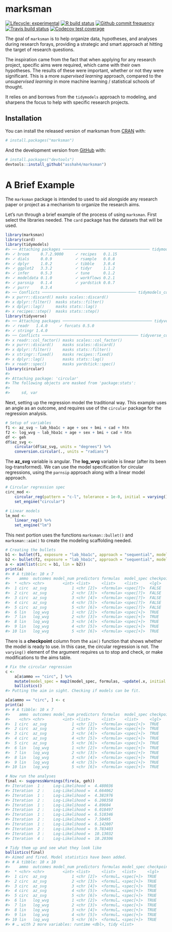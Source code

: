 
<!-- README.md is generated from README.Rmd. Please edit that file -->

# marksman

<!-- badges: start -->

[![Lifecycle:
experimental](https://img.shields.io/badge/lifecycle-experimental-orange.svg)](https://www.tidyverse.org/lifecycle/#experimental)
[![R build
status](https://github.com/asshah4/marksman/workflows/R-CMD-check/badge.svg)](https://github.com/asshah4/marksman/actions)
[![Github commit
frequency](https://img.shields.io/github/commit-activity/w/asshah4/marksman)](https://github.com/asshah4/marksman/graphs/commit-activity)
[![Travis build
status](https://travis-ci.com/asshah4/marksman.svg?branch=master)](https://travis-ci.com/asshah4/marksman)
[![Codecov test
coverage](https://codecov.io/gh/asshah4/marksman/branch/master/graph/badge.svg)](https://codecov.io/gh/asshah4/marksman?branch=master)
<!-- badges: end -->

The goal of `marksman` is to help organize data, hypotheses, and
analyses during research forays, providing a strategic and smart
approach at hitting the target of research questions.

The inspiration came from the fact that when applying for any research
project, specific aims were required, which came with their own
hypotheses. The results of these were important, whether or not they
were significant. This is a more *supervised learning* approach,
compared to the *unsupervised learning* in more machine learning /
statistical schools of thought.

It relies on and borrows from the `tidymodels` approach to modeling, and
sharpens the focus to help with specific research projects.

## Installation

You can install the released version of marksman from
[CRAN](https://CRAN.R-project.org) with:

``` r
# install.packages("marksman")
```

And the development version from [GitHub](https://github.com/) with:

``` r
# install.packages("devtools")
devtools::install_github("asshah4/marksman")
```

# A Brief Example

The `marksman` package is intended to used to aid alongside any research
paper or project as a mechanism to organize the research aims.

Let’s run through a brief example of the process of using `marksman`.
First select the libraries needed. The `card` package has the datasets
that will be used.

``` r
library(marksman)
library(card)
library(tidymodels)
#> ── Attaching packages ────────────────────────────────────── tidymodels 0.1.2 ──
#> ✓ broom     0.7.2.9000     ✓ recipes   0.1.15    
#> ✓ dials     0.0.9          ✓ rsample   0.0.8     
#> ✓ dplyr     1.0.2          ✓ tibble    3.0.4     
#> ✓ ggplot2   3.3.2          ✓ tidyr     1.1.2     
#> ✓ infer     0.5.3          ✓ tune      0.1.2     
#> ✓ modeldata 0.1.0          ✓ workflows 0.2.1     
#> ✓ parsnip   0.1.4          ✓ yardstick 0.0.7     
#> ✓ purrr     0.3.4
#> ── Conflicts ───────────────────────────────────────── tidymodels_conflicts() ──
#> x purrr::discard() masks scales::discard()
#> x dplyr::filter()  masks stats::filter()
#> x dplyr::lag()     masks stats::lag()
#> x recipes::step()  masks stats::step()
library(tidyverse)
#> ── Attaching packages ─────────────────────────────────────── tidyverse 1.3.0 ──
#> ✓ readr   1.4.0     ✓ forcats 0.5.0
#> ✓ stringr 1.4.0
#> ── Conflicts ────────────────────────────────────────── tidyverse_conflicts() ──
#> x readr::col_factor() masks scales::col_factor()
#> x purrr::discard()    masks scales::discard()
#> x dplyr::filter()     masks stats::filter()
#> x stringr::fixed()    masks recipes::fixed()
#> x dplyr::lag()        masks stats::lag()
#> x readr::spec()       masks yardstick::spec()
library(circular)
#> 
#> Attaching package: 'circular'
#> The following objects are masked from 'package:stats':
#> 
#>     sd, var
```

Next, setting up the regression model the traditional way. This example
uses an angle as an outcome, and requires use of the `circular` package
for the regression analysis.

``` r
# Setup of variables
f1 <- az_svg ~ lab_hba1c + age + sex + bmi + cad + htn
f2 <- log_wvg ~ lab_hba1c + age + sex + bmi + cad + htn
df <- geh
df$az_svg <-
    circular(df$az_svg, units = "degrees") %>%
    conversion.circular(., units = "radians")
```

The **az\_svg** variable is angular. The **log\_wvg** variable is linear
(after its been log-transformed). We can use the model specification for
circular regressions, using the `parnsip` approach along with a linear
model approach.

``` r
# Circular regression spec
circ_mod <-
    circular_reg(pattern = "c-l", tolerance = 1e-0, initial = varying()) %>%
    set_engine("circular")

# Linear models
lm_mod <-
    linear_reg() %>%
    set_engine("lm")
```

This next portion uses the functions `marksman::bullet()` and
`marksman::aim()` to create the modeling scaffolding needed.

``` r
# Creating the bullets
b1 <- bullet(f1, exposure = "lab_hba1c", approach = "sequential", model = circ_mod)
b2 <- bullet(f2, exposure = "lab_hba1c", approach = "sequential", model = lm_mod)
a <- aim(list(circ = b1, lin = b2))
print(a)
#> # A tibble: 10 x 7
#>    ammo  outcomes model_num predictors formulas  model_spec checkpoint
#>  * <chr> <chr>        <int> <list>     <list>    <list>     <lgl>     
#>  1 circ  az_svg           1 <chr [2]>  <formula> <spec[?]>  FALSE     
#>  2 circ  az_svg           2 <chr [3]>  <formula> <spec[?]>  FALSE     
#>  3 circ  az_svg           3 <chr [4]>  <formula> <spec[?]>  FALSE     
#>  4 circ  az_svg           4 <chr [5]>  <formula> <spec[?]>  FALSE     
#>  5 circ  az_svg           5 <chr [6]>  <formula> <spec[?]>  FALSE     
#>  6 lin   log_wvg          1 <chr [2]>  <formula> <spec[+]>  TRUE      
#>  7 lin   log_wvg          2 <chr [3]>  <formula> <spec[+]>  TRUE      
#>  8 lin   log_wvg          3 <chr [4]>  <formula> <spec[+]>  TRUE      
#>  9 lin   log_wvg          4 <chr [5]>  <formula> <spec[+]>  TRUE      
#> 10 lin   log_wvg          5 <chr [6]>  <formula> <spec[+]>  TRUE
```

There is a **checkpoint** column from the `aim()` function that shows
whether the model is ready to use. In this case, the circular regression
is not. The `varying()` element of the argument requires us to stop and
check, or make modifications to the aims table.

``` r
# Fix the circular regression
c <- 
    a[a$ammo == "circ", ] %>%
    mutate(model_spec = map2(model_spec, formulas, ~update(.x, initial = rep(0, length(all.vars(.y)))))) %>%
    ballistics()
#> Putting the aim in sight. Checking if models can be fit.

a[a$ammo == "circ", ] <- c
print(a)
#> # A tibble: 10 x 7
#>    ammo  outcomes model_num predictors formulas  model_spec checkpoint
#>    <chr> <chr>        <int> <list>     <list>    <list>     <lgl>     
#>  1 circ  az_svg           1 <chr [2]>  <formula> <spec[+]>  TRUE      
#>  2 circ  az_svg           2 <chr [3]>  <formula> <spec[+]>  TRUE      
#>  3 circ  az_svg           3 <chr [4]>  <formula> <spec[+]>  TRUE      
#>  4 circ  az_svg           4 <chr [5]>  <formula> <spec[+]>  TRUE      
#>  5 circ  az_svg           5 <chr [6]>  <formula> <spec[+]>  TRUE      
#>  6 lin   log_wvg          1 <chr [2]>  <formula> <spec[+]>  TRUE      
#>  7 lin   log_wvg          2 <chr [3]>  <formula> <spec[+]>  TRUE      
#>  8 lin   log_wvg          3 <chr [4]>  <formula> <spec[+]>  TRUE      
#>  9 lin   log_wvg          4 <chr [5]>  <formula> <spec[+]>  TRUE      
#> 10 lin   log_wvg          5 <chr [6]>  <formula> <spec[+]>  TRUE

# Now run the analyses
final <- suppressWarnings(fire(a, geh))
#> Iteration  1 :    Log-Likelihood =  4.480036 
#> Iteration  2 :    Log-Likelihood =  4.664062 
#> Iteration  1 :    Log-Likelihood =  4.381976 
#> Iteration  2 :    Log-Likelihood =  6.208358 
#> Iteration  1 :    Log-Likelihood =  4.89604 
#> Iteration  2 :    Log-Likelihood =  6.018497 
#> Iteration  1 :    Log-Likelihood =  6.510346 
#> Iteration  2 :    Log-Likelihood =  7.50495 
#> Iteration  1 :    Log-Likelihood =  6.142007 
#> Iteration  2 :    Log-Likelihood =  9.783403 
#> Iteration  3 :    Log-Likelihood =  10.13032 
#> Iteration  4 :    Log-Likelihood =  10.20306

# Tidy them up and see what they look like
ballistics(final)
#> Aimed and fired. Model statistics have been added.
#> # A tibble: 10 x 10
#>    ammo  outcomes model_num predictors formulas model_spec checkpoint fit  
#>  * <chr> <chr>        <int> <list>     <list>   <list>     <lgl>      <lis>
#>  1 circ  az_svg           1 <chr [2]>  <formul… <spec[+]>  TRUE       <fit…
#>  2 circ  az_svg           2 <chr [3]>  <formul… <spec[+]>  TRUE       <fit…
#>  3 circ  az_svg           3 <chr [4]>  <formul… <spec[+]>  TRUE       <fit…
#>  4 circ  az_svg           4 <chr [5]>  <formul… <spec[+]>  TRUE       <fit…
#>  5 circ  az_svg           5 <chr [6]>  <formul… <spec[+]>  TRUE       <fit…
#>  6 lin   log_wvg          1 <chr [2]>  <formul… <spec[+]>  TRUE       <fit…
#>  7 lin   log_wvg          2 <chr [3]>  <formul… <spec[+]>  TRUE       <fit…
#>  8 lin   log_wvg          3 <chr [4]>  <formul… <spec[+]>  TRUE       <fit…
#>  9 lin   log_wvg          4 <chr [5]>  <formul… <spec[+]>  TRUE       <fit…
#> 10 lin   log_wvg          5 <chr [6]>  <formul… <spec[+]>  TRUE       <fit…
#> # … with 2 more variables: runtime <dbl>, tidy <list>
```

